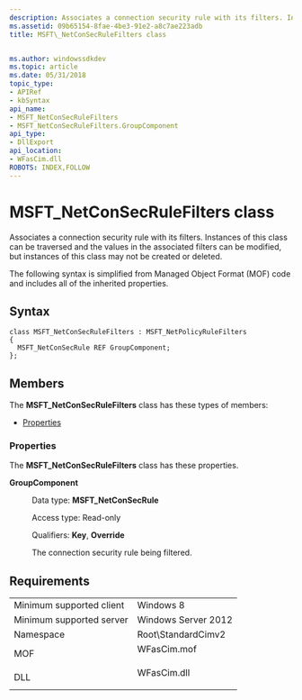 ```yaml
---
description: Associates a connection security rule with its filters. Instances of this class can be traversed and the values in the associated filters can be modified, but instances of this class may not be created or deleted.
ms.assetid: 09b65154-8fae-4be3-91e2-a8c7ae223adb
title: MSFT\_NetConSecRuleFilters class


ms.author: windowssdkdev
ms.topic: article
ms.date: 05/31/2018
topic_type: 
- APIRef
- kbSyntax
api_name: 
- MSFT_NetConSecRuleFilters
- MSFT_NetConSecRuleFilters.GroupComponent
api_type: 
- DllExport
api_location: 
- WFasCim.dll
ROBOTS: INDEX,FOLLOW
---
```


# MSFT\_NetConSecRuleFilters class

Associates a connection security rule with its filters. Instances of this class can be traversed and the values in the associated filters can be modified, but instances of this class may not be created or deleted.

The following syntax is simplified from Managed Object Format (MOF) code and includes all of the inherited properties.

## Syntax

``` syntax
class MSFT_NetConSecRuleFilters : MSFT_NetPolicyRuleFilters
{
  MSFT_NetConSecRule REF GroupComponent;
};
```

## Members

The **MSFT\_NetConSecRuleFilters** class has these types of members:

-   [Properties](#properties)

### Properties

The **MSFT\_NetConSecRuleFilters** class has these properties.

<dl> <dt>

**GroupComponent**
</dt> <dd> <dl> <dt>

Data type: **MSFT\_NetConSecRule**
</dt> <dt>

Access type: Read-only
</dt> <dt>

Qualifiers: **Key**, **Override**
</dt> </dl>

The connection security rule being filtered.

</dd> </dl>

## Requirements



|                                     |                                                                                        |
|-------------------------------------|----------------------------------------------------------------------------------------|
| Minimum supported client<br/> | Windows 8<br/>                                                                   |
| Minimum supported server<br/> | Windows Server 2012<br/>                                                         |
| Namespace<br/>                | Root\\StandardCimv2<br/>                                                         |
| MOF<br/>                      | <dl> <dt>WFasCim.mof</dt> </dl> |
| DLL<br/>                      | <dl> <dt>WFasCim.dll</dt> </dl> |



 

 




